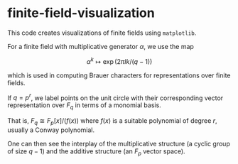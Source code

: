 # finite-field-visualization

This code creates visualizations of finite fields using `matplotlib`.

For a finite field with multiplicative generator $\alpha$, we use the map

$$\alpha^k \mapsto \exp(2 \pi I k / (q-1))$$

which is used in computing Brauer characters for representations over finite fields.

If $q = p^r$, we label points on the unit circle with their corresponding vector representation over $F_q$ in terms of a monomial basis.

That is, $F_q \cong F_p[x]/(f(x))$ where $f(x)$ is a suitable polynomial of degree $r$, usually a Conway polynomial.

One can then see the interplay of the multiplicative structure (a cyclic group of size $q-1$) and the additive structure (an $F_p$ vector space).
